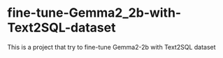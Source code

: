 # fine-tune-Gemma2_2b-with-Text2SQL-dataset
This is a project that try to fine-tune Gemma2-2b with Text2SQL dataset
